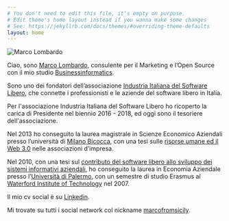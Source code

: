 ```yaml
---
# You don't need to edit this file, it's empty on purpose.
# Edit theme's home layout instead if you wanna make some changes
# See: https://jekyllrb.com/docs/themes/#overriding-theme-defaults
layout: home
---
```


![Marco Lombardo](https://raw.githubusercontent.com/marcofromsicily/blog/master/images/marco.jpg)

Ciao, sono [Marco Lombardo](http://www.marcolombardo.com/), consulente per il Marketing e l’Open Source con il mio studio [Businessinformatics](https://www.businessinformatics.it/).

Sono uno dei fondatori dell’associazione [Industria Italiana del Software Libero](https://www.industriasoftwarelibero.it/), che connette i professionisti e le aziende del software libero in Italia.

Per l'associazione Industria Italiana del Software Libero ho ricoperto la carica di Presidente nel biennio 2016 - 2018, ed oggi sono il tesoriere dell'associazione.

Nel 2013 ho conseguito la laurea magistrale in Scienze Economico Aziendali presso l’università di [Milano Bicocca](https://www.unimib.it/), con una tesi sulle [risorse umane ed il Web 3.0](https://www.slideshare.net/marcofromsicily/le-risorse-umane-ed-il-web-30-nelle-associazioni-dimpresa) nelle associazioni d’impresa.

Nel 2010, con una tesi sul [contributo del software libero allo sviluppo dei sistemi informativi aziendali](https://www.slideshare.net/marcofromsicily/tesi-11786785?related=1), ho conseguito la laurea in Economia Aziendale presso l’[Università di Palermo](http://www.unipa.it/), con un semestre di studio Erasmus al [Waterford Institute of Technology](https://www.wit.ie/) nel 2007.

Il mio cv social  è su [Linkedin](https://www.linkedin.com/in/marcofromsicily/).

Mi trovate su tutti i social network col nickname [marcofromsicily](http://marcofromsicily.com/).
